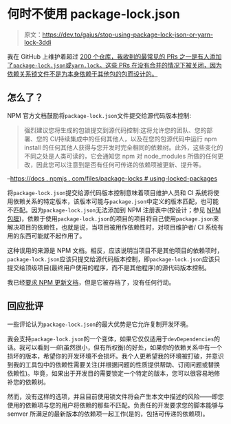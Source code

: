 # 何时不使用 package-lock.json

> 原文：<https://dev.to/gajus/stop-using-package-lock-json-or-yarn-lock-3ddi>

我在 GitHub 上维护着超过 [200 个仓库，我收到的最常见的 PRs 之一是有人添加了`package-lock.json`或`yarn.lock`。这些 PRs 在没有合并的情况下被关闭，因为依赖关系锁文件不是为本身依赖于其他包的包而设计的。](https://github.com/gajus)

## 怎么了？

NPM 官方文档鼓励将`package-lock.json`文件提交给源代码版本控制:

> 强烈建议您将生成的包锁提交到源代码控制:这将允许您的团队、您的部署、您的 CI/持续集成中的任何其他人，以及在您的包源代码中运行 npm install 的任何其他人获得与您开发时完全相同的依赖树。此外，这些变化的不同之处是人类可读的，它会通知您 npm 对 node_modules 所做的任何更改，因此您可以注意到是否有任何可传递的依赖项被更新、提升等。

–[https://docs . npmjs . com/files/package-locks # using-locked-packages](https://docs.npmjs.com/files/package-locks#using-locked-packages)

将`package-lock.json`提交给源代码版本控制意味着项目维护人员和 CI 系统将使用依赖关系的特定版本，该版本可能与`package.json`中定义的版本匹配，也可能不匹配。因为`package-lock.json`无法添加到 NPM 注册表中(按设计；参见 [NPM 包膜](https://docs.npmjs.com/cli/shrinkwrap))，依赖于使用`package-lock.json`的项目的项目将自己使用`package.json`来解决项目的依赖性，也就是说，当项目被用作依赖性时，对项目维护者/ CI 系统有用的东西可能就不起作用了。

这种误用的来源是 NPM 文档。相反，应该说明当项目不是其他项目的依赖项时，`package-lock.json`应该只提交给源代码版本控制，即`package-lock.json`应该只提交给顶级项目(最终用户使用的程序，而不是其他程序)的源代码版本控制。

我已经[要求 NPM 更新文档](https://github.com/npm/npm/issues/20603)，但是它被存档了，没有任何行动。

## 回应批评

一些评论认为`package-lock.json`的最大优势是它允许复制开发环境。

我会支持`package-lock.json`的一个变体，如果它仅仅适用于`devDependencies`的话。我可以看到*一些*(虽然很小，但有所权衡)的好处，如果你的依赖关系中有一个损坏的版本，希望你的开发环境不会损坏。我个人更希望我的环境被打破，并意识到我的工具包中的依赖性需要关注(并根据问题的性质提供帮助、订阅问题或替换依赖性)。毕竟，如果出于开发目的需要锁定一个特定的版本，您可以很容易地修补您的依赖树。

然而，没有这样的选项，并且目前使用锁文件将会产生本文中描述的风险——即您使用的依赖项与您的用户将依赖的那些不匹配。负责任的开发要求您的脚本能够与 semver 所满足的最新版本的依赖项一起工作(是的，包括可传递的依赖项)。